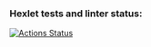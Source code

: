 ### Hexlet tests and linter status:
[![Actions Status](https://github.com/CosmoBoyMe/frontend-project-lvl4/workflows/hexlet-check/badge.svg)](https://github.com/CosmoBoyMe/frontend-project-lvl4/actions)
